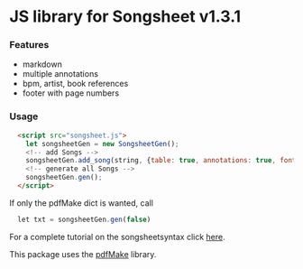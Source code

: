 
# JS library for Songsheet v1.3.1

### Features
- markdown
- multiple annotations
- bpm, artist, book references
- footer with page numbers

### Usage

```html
  <script src="songsheet.js">
    let songsheetGen = new SongsheetGen();
    <!-- add Songs -->
    songsheetGen.add_song(string, {table: true, annotations: true, font: 'ubuntu'});
    <!-- generate all Songs -->
    songsheetGen.gen();
  </script>
```

If only the pdfMake dict is wanted, call 
```javascript
  let txt = songsheetGen.gen(false)
```

For a complete tutorial on the songsheetsyntax click [here](https://github.com/jannessm/songsheet-py).

This package uses the [pdfMake](https://github.com/bpampuch/pdfmake) library.
